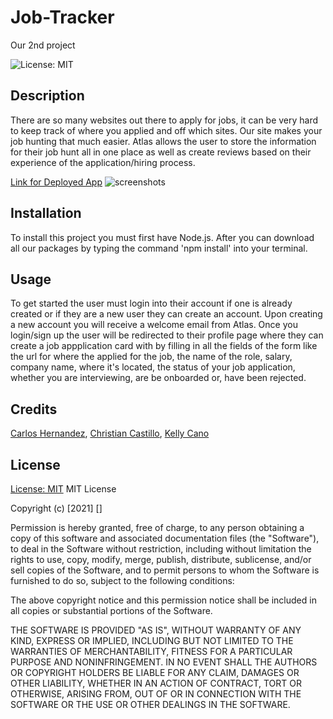 # Job-Tracker

Our 2nd project

![License: MIT](https://img.shields.io/badge/License-MIT-success.svg)

## Description

There are so many websites out there to apply for jobs, it can be very hard to keep track of where you applied and off which sites. Our site makes your job hunting that much easier. Atlas allows the user to store the information for their job hunt all in one place as well as create reviews based on their experience of the application/hiring process.

[Link for Deployed App]()
![screenshots]()

## Installation

To install this project you must first have Node.js. After you can download all our packages by typing the command 'npm install' into your terminal.

## Usage

To get started the user must login into their account if one is already created or if they are a new user they can create an account. Upon creating a new account you will receive a welcome email from Atlas. Once you login/sign up the user will be redirected to their profile page where they can create a job appplication card with by filling in all the fields of the form like the url for where the applied for the job, the name of the role, salary, company name, where it's located, the status of your job application, whether you are interviewing, are be onboarded or, have been rejected.

## Credits

[Carlos Hernandez](https://github.com/confusion-matrix), [Christian Castillo](https://github.com/chriscast94), [Kelly Cano](https://github.com/Krcano)

## License

[License: MIT](https://opensource.org/licenses/MIT)
MIT License

Copyright (c) [2021] []

Permission is hereby granted, free of charge, to any person obtaining a copy
of this software and associated documentation files (the "Software"), to deal
in the Software without restriction, including without limitation the rights
to use, copy, modify, merge, publish, distribute, sublicense, and/or sell
copies of the Software, and to permit persons to whom the Software is
furnished to do so, subject to the following conditions:

The above copyright notice and this permission notice shall be included in all
copies or substantial portions of the Software.

THE SOFTWARE IS PROVIDED "AS IS", WITHOUT WARRANTY OF ANY KIND, EXPRESS OR
IMPLIED, INCLUDING BUT NOT LIMITED TO THE WARRANTIES OF MERCHANTABILITY,
FITNESS FOR A PARTICULAR PURPOSE AND NONINFRINGEMENT. IN NO EVENT SHALL THE
AUTHORS OR COPYRIGHT HOLDERS BE LIABLE FOR ANY CLAIM, DAMAGES OR OTHER
LIABILITY, WHETHER IN AN ACTION OF CONTRACT, TORT OR OTHERWISE, ARISING FROM,
OUT OF OR IN CONNECTION WITH THE SOFTWARE OR THE USE OR OTHER DEALINGS IN THE
SOFTWARE.
